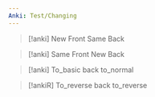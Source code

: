 ```yaml
---
Anki: Test/Changing
---
```


> [!anki] New Front
> Same Back

> [!anki] Same Front
> New Back

> [!anki] To_basic
> back to_normal

> [!ankiR] To_reverse
> back to_reverse
